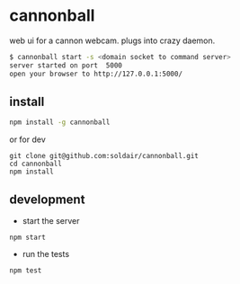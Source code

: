 # cannonball
web ui for a cannon webcam. plugs into crazy daemon.

```sh
$ cannonball start -s <domain socket to command server>
server started on port  5000
open your browser to http://127.0.0.1:5000/
```


install
-------

```sh
npm install -g cannonball
```
or for dev

```
git clone git@github.com:soldair/cannonball.git
cd cannonball
npm install 
```

development
-----------

- start the server
```
npm start
```

- run the tests
```
npm test
```
